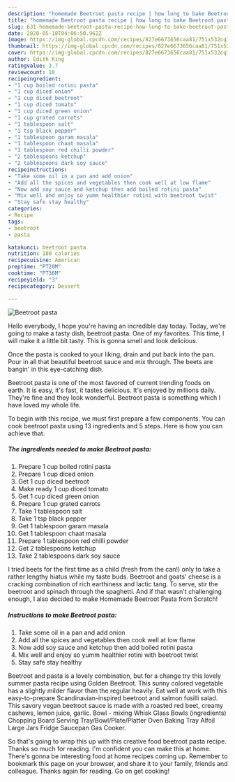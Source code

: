 ```yaml
---
description: "homemade Beetroot pasta recipe | how long to bake Beetroot pasta"
title: "homemade Beetroot pasta recipe | how long to bake Beetroot pasta"
slug: 631-homemade-beetroot-pasta-recipe-how-long-to-bake-beetroot-pasta
date: 2020-05-18T04:06:50.962Z
image: https://img-global.cpcdn.com/recipes/827e6673656caa81/751x532cq70/beetroot-pasta-recipe-main-photo.jpg
thumbnail: https://img-global.cpcdn.com/recipes/827e6673656caa81/751x532cq70/beetroot-pasta-recipe-main-photo.jpg
cover: https://img-global.cpcdn.com/recipes/827e6673656caa81/751x532cq70/beetroot-pasta-recipe-main-photo.jpg
author: Edith King
ratingvalue: 3.7
reviewcount: 10
recipeingredient:
- "1 cup boiled rotini pasta"
- "1 cup diced onion"
- "1 cup diced beetroot"
- "1 cup diced tomato"
- "1 cup diced green onion"
- "1 cup grated carrots"
- "1 tablespoon salt"
- "1 tsp black pepper"
- "1 tablespoon garam masala"
- "1 tablespoon chaat masala"
- "1 tablespoon red chilli powder"
- "2 tablespoons ketchup"
- "2 tablespoons dark soy sauce"
recipeinstructions:
- "Take some oil in a pan and add onion"
- "Add all the spices and vegetables then cook well at low flame"
- "Now add soy sauce and ketchup then add boiled rotini pasta"
- "Mix well and enjoy so yumm healthier rotini with beetroot twist"
- "Stay safe stay healthy"
categories:
- Recipe
tags:
- beetroot
- pasta

katakunci: beetroot pasta 
nutrition: 180 calories
recipecuisine: American
preptime: "PT20M"
cooktime: "PT36M"
recipeyield: "3"
recipecategory: Dessert

---
```



![Beetroot pasta](https://img-global.cpcdn.com/recipes/827e6673656caa81/751x532cq70/beetroot-pasta-recipe-main-photo.jpg)

Hello everybody, I hope you're having an incredible day today. Today, we're going to make a tasty dish, beetroot pasta. One of my favorites. This time, I will make it a little bit tasty. This is gonna smell and look delicious.

Once the pasta is cooked to your liking, drain and put back into the pan. Pour in all that beautiful beetroot sauce and mix through. The beets are bangin&#39; in this eye-catching dish.

Beetroot pasta is one of the most favored of current trending foods on earth. It is easy, it's fast, it tastes delicious. It's enjoyed by millions daily. They're fine and they look wonderful. Beetroot pasta is something which I have loved my whole life.


To begin with this recipe, we must first prepare a few components. You can cook beetroot pasta using 13 ingredients and 5 steps. Here is how you can achieve that.

<!--inarticleads1-->

##### The ingredients needed to make Beetroot pasta:

1. Prepare 1 cup boiled rotini pasta
1. Prepare 1 cup diced onion
1. Get 1 cup diced beetroot
1. Make ready 1 cup diced tomato
1. Get 1 cup diced green onion
1. Prepare 1 cup grated carrots
1. Take 1 tablespoon salt
1. Take 1 tsp black pepper
1. Get 1 tablespoon garam masala
1. Get 1 tablespoon chaat masala
1. Prepare 1 tablespoon red chilli powder
1. Get 2 tablespoons ketchup
1. Take 2 tablespoons dark soy sauce


I tried beets for the first time as a child (fresh from the can!) only to take a rather lengthy hiatus while my taste buds. Beetroot and goats&#39; cheese is a cracking combination of rich earthiness and lactic tang. To serve, stir the beetroot and spinach through the spaghetti. And if that wasn&#39;t challenging enough, I also decided to make Homemade Beetroot Pasta from Scratch! 

<!--inarticleads2-->

##### Instructions to make Beetroot pasta:

1. Take some oil in a pan and add onion
1. Add all the spices and vegetables then cook well at low flame
1. Now add soy sauce and ketchup then add boiled rotini pasta
1. Mix well and enjoy so yumm healthier rotini with beetroot twist
1. Stay safe stay healthy


Beetroot and pasta is a lovely combination, but for a change try this lovely summer pasta recipe using Golden Beetroot. This sunny colored vegetable has a slightly milder flavor than the regular heavily. Eat well at work with this easy-to-prepare Scandinavian-inspired beetroot and salmon fusilli salad. This savory vegan beetroot sauce is made with a roasted red beet, creamy cashews, lemon juice, garlic. Bowl - mixing Whisk Glass Bowls (ingredients) Chopping Board Serving Tray/Bowl/Plate/Platter Oven Baking Tray Alfoil Large Jars Fridge Saucepan Gas Cooker. 

So that's going to wrap this up with this creative food beetroot pasta recipe. Thanks so much for reading. I'm confident you can make this at home. There's gonna be interesting food at home recipes coming up. Remember to bookmark this page on your browser, and share it to your family, friends and colleague. Thanks again for reading. Go on get cooking!
